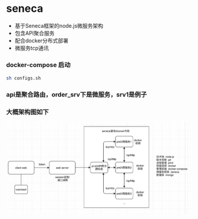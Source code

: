 # seneca
* 基于Seneca框架的node.js微服务架构  
* 包含API聚合服务
* 配合docker分布式部署
* 微服务tcp通讯

### docker-compose 启动
```sh
sh configs.sh
```

### api是聚合路由，order_srv下是微服务，srv1是例子

### 大概架构图如下
![架构图](https://raw.githubusercontent.com/Peyton-lee/webServer/master/image/go.png "架构图")



